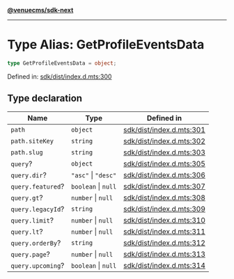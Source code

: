 [**@venuecms/sdk-next**](../Index.md)

***

# Type Alias: GetProfileEventsData

```ts
type GetProfileEventsData = object;
```

Defined in: [sdk/dist/index.d.mts:300](https://github.com/venuecms/sdk/blob/fbf02bcc9fd4a34da75d81536c54bdc995edf6c4/packages/sdk/dist/index.d.mts#L300)

## Type declaration

| Name | Type | Defined in |
| ------ | ------ | ------ |
| <a id="path"></a> `path` | `object` | [sdk/dist/index.d.mts:301](https://github.com/venuecms/sdk/blob/fbf02bcc9fd4a34da75d81536c54bdc995edf6c4/packages/sdk/dist/index.d.mts#L301) |
| `path.siteKey` | `string` | [sdk/dist/index.d.mts:302](https://github.com/venuecms/sdk/blob/fbf02bcc9fd4a34da75d81536c54bdc995edf6c4/packages/sdk/dist/index.d.mts#L302) |
| `path.slug` | `string` | [sdk/dist/index.d.mts:303](https://github.com/venuecms/sdk/blob/fbf02bcc9fd4a34da75d81536c54bdc995edf6c4/packages/sdk/dist/index.d.mts#L303) |
| <a id="query"></a> `query`? | `object` | [sdk/dist/index.d.mts:305](https://github.com/venuecms/sdk/blob/fbf02bcc9fd4a34da75d81536c54bdc995edf6c4/packages/sdk/dist/index.d.mts#L305) |
| `query.dir`? | `"asc"` \| `"desc"` | [sdk/dist/index.d.mts:306](https://github.com/venuecms/sdk/blob/fbf02bcc9fd4a34da75d81536c54bdc995edf6c4/packages/sdk/dist/index.d.mts#L306) |
| `query.featured`? | `boolean` \| `null` | [sdk/dist/index.d.mts:307](https://github.com/venuecms/sdk/blob/fbf02bcc9fd4a34da75d81536c54bdc995edf6c4/packages/sdk/dist/index.d.mts#L307) |
| `query.gt`? | `number` \| `null` | [sdk/dist/index.d.mts:308](https://github.com/venuecms/sdk/blob/fbf02bcc9fd4a34da75d81536c54bdc995edf6c4/packages/sdk/dist/index.d.mts#L308) |
| `query.legacyId`? | `string` | [sdk/dist/index.d.mts:309](https://github.com/venuecms/sdk/blob/fbf02bcc9fd4a34da75d81536c54bdc995edf6c4/packages/sdk/dist/index.d.mts#L309) |
| `query.limit`? | `number` \| `null` | [sdk/dist/index.d.mts:310](https://github.com/venuecms/sdk/blob/fbf02bcc9fd4a34da75d81536c54bdc995edf6c4/packages/sdk/dist/index.d.mts#L310) |
| `query.lt`? | `number` \| `null` | [sdk/dist/index.d.mts:311](https://github.com/venuecms/sdk/blob/fbf02bcc9fd4a34da75d81536c54bdc995edf6c4/packages/sdk/dist/index.d.mts#L311) |
| `query.orderBy`? | `string` | [sdk/dist/index.d.mts:312](https://github.com/venuecms/sdk/blob/fbf02bcc9fd4a34da75d81536c54bdc995edf6c4/packages/sdk/dist/index.d.mts#L312) |
| `query.page`? | `number` \| `null` | [sdk/dist/index.d.mts:313](https://github.com/venuecms/sdk/blob/fbf02bcc9fd4a34da75d81536c54bdc995edf6c4/packages/sdk/dist/index.d.mts#L313) |
| `query.upcoming`? | `boolean` \| `null` | [sdk/dist/index.d.mts:314](https://github.com/venuecms/sdk/blob/fbf02bcc9fd4a34da75d81536c54bdc995edf6c4/packages/sdk/dist/index.d.mts#L314) |
